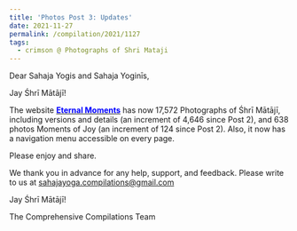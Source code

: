 ```yaml
---
title: 'Photos Post 3: Updates'
date: 2021-11-27
permalink: /compilation/2021/1127
tags:
  - crimson @ Photographs of Shri Mataji
---
```


Dear Sahaja Yogis and Sahaja Yoginīs,

Jay Śhrī Mātājī!

The website <a href="https://eternalmoments.smugmug.com/"> <font color="blue"><b>Eternal Moments</b></font></a> has now 17,572 Photographs of Śhrī Mātājī, including versions and details (an increment of 4,646 since Post 2), and 638 photos Moments of Joy (an increment of 124 since Post 2). Also, it now has a navigation menu accessible on every page. 

Please enjoy and share.

We thank you in advance for any help, support, and feedback. Please write to us at sahajayoga.compilations@gmail.com

Jay Śhrī Mātājī!

The Comprehensive Compilations Team